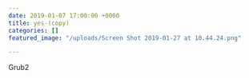 ```yaml
---
date: 2019-01-07 17:00:00 +0000
title: yes-(copy)
categories: []
featured_image: "/uploads/Screen Shot 2019-01-27 at 10.44.24.png"

---
```

Grub2